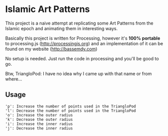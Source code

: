 Islamic Art Patterns 
=====================

This project is a naive attempt at replicating some Art Patterns from the Islamic epoch and animating them in interesting ways.

Basically this project is written for Processing, however it's **100% portable** to processing.js (http://processingjs.org) and an implementation of it can be found on my website
(http://bassemdy.com)

No setup is needed. Just run the code in processing and you'll be good to go.

Btw, TriangloPod: I have no idea why I came up with that name or from where...

Usage
-----

    'p': Increase the number of points used in the TriangloPod
    'l': Decrease the number of points used in the TriangloPod
    'o': Increase the outer radius
    'k': Decrease the outer radius
    'i': Increase the inner radius
    'j': Decrease the inner radius

